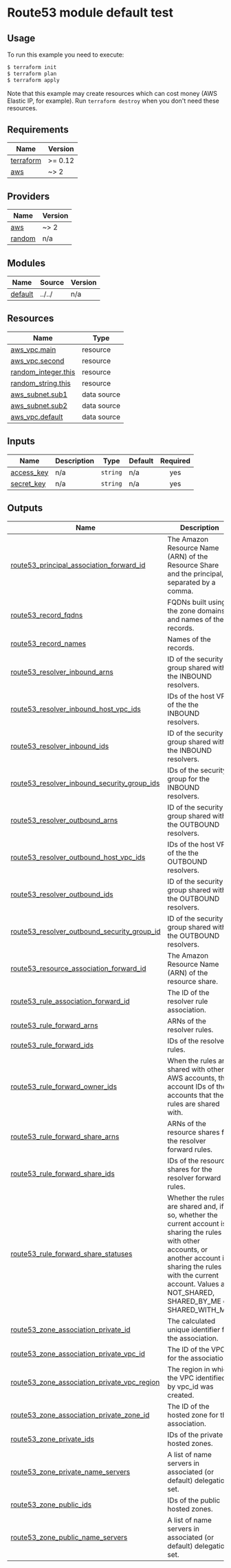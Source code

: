 # Route53 module default test

## Usage

To run this example you need to execute:

```bash
$ terraform init
$ terraform plan
$ terraform apply
```

Note that this example may create resources which can cost money (AWS Elastic IP, for example). Run `terraform destroy` when you don't need these resources.

<!-- BEGINNING OF PRE-COMMIT-TERRAFORM DOCS HOOK -->
## Requirements

| Name | Version |
|------|---------|
| <a name="requirement_terraform"></a> [terraform](#requirement\_terraform) | >= 0.12 |
| <a name="requirement_aws"></a> [aws](#requirement\_aws) | ~> 2 |

## Providers

| Name | Version |
|------|---------|
| <a name="provider_aws"></a> [aws](#provider\_aws) | ~> 2 |
| <a name="provider_random"></a> [random](#provider\_random) | n/a |

## Modules

| Name | Source | Version |
|------|--------|---------|
| <a name="module_default"></a> [default](#module\_default) | ../../ | n/a |

## Resources

| Name | Type |
|------|------|
| [aws_vpc.main](https://registry.terraform.io/providers/hashicorp/aws/latest/docs/resources/vpc) | resource |
| [aws_vpc.second](https://registry.terraform.io/providers/hashicorp/aws/latest/docs/resources/vpc) | resource |
| [random_integer.this](https://registry.terraform.io/providers/hashicorp/random/latest/docs/resources/integer) | resource |
| [random_string.this](https://registry.terraform.io/providers/hashicorp/random/latest/docs/resources/string) | resource |
| [aws_subnet.sub1](https://registry.terraform.io/providers/hashicorp/aws/latest/docs/data-sources/subnet) | data source |
| [aws_subnet.sub2](https://registry.terraform.io/providers/hashicorp/aws/latest/docs/data-sources/subnet) | data source |
| [aws_vpc.default](https://registry.terraform.io/providers/hashicorp/aws/latest/docs/data-sources/vpc) | data source |

## Inputs

| Name | Description | Type | Default | Required |
|------|-------------|------|---------|:--------:|
| <a name="input_access_key"></a> [access\_key](#input\_access\_key) | n/a | `string` | n/a | yes |
| <a name="input_secret_key"></a> [secret\_key](#input\_secret\_key) | n/a | `string` | n/a | yes |

## Outputs

| Name | Description |
|------|-------------|
| <a name="output_route53_principal_association_forward_id"></a> [route53\_principal\_association\_forward\_id](#output\_route53\_principal\_association\_forward\_id) | The Amazon Resource Name (ARN) of the Resource Share and the principal, separated by a comma. |
| <a name="output_route53_record_fqdns"></a> [route53\_record\_fqdns](#output\_route53\_record\_fqdns) | FQDNs built using the zone domains and names of the records. |
| <a name="output_route53_record_names"></a> [route53\_record\_names](#output\_route53\_record\_names) | Names of the records. |
| <a name="output_route53_resolver_inbound_arns"></a> [route53\_resolver\_inbound\_arns](#output\_route53\_resolver\_inbound\_arns) | ID of the security group shared with the INBOUND resolvers. |
| <a name="output_route53_resolver_inbound_host_vpc_ids"></a> [route53\_resolver\_inbound\_host\_vpc\_ids](#output\_route53\_resolver\_inbound\_host\_vpc\_ids) | IDs of the host VPC of the the INBOUND resolvers. |
| <a name="output_route53_resolver_inbound_ids"></a> [route53\_resolver\_inbound\_ids](#output\_route53\_resolver\_inbound\_ids) | ID of the security group shared with the INBOUND resolvers. |
| <a name="output_route53_resolver_inbound_security_group_ids"></a> [route53\_resolver\_inbound\_security\_group\_ids](#output\_route53\_resolver\_inbound\_security\_group\_ids) | IDs of the security group for the INBOUND resolvers. |
| <a name="output_route53_resolver_outbound_arns"></a> [route53\_resolver\_outbound\_arns](#output\_route53\_resolver\_outbound\_arns) | ID of the security group shared with the OUTBOUND resolvers. |
| <a name="output_route53_resolver_outbound_host_vpc_ids"></a> [route53\_resolver\_outbound\_host\_vpc\_ids](#output\_route53\_resolver\_outbound\_host\_vpc\_ids) | IDs of the host VPC of the the OUTBOUND resolvers. |
| <a name="output_route53_resolver_outbound_ids"></a> [route53\_resolver\_outbound\_ids](#output\_route53\_resolver\_outbound\_ids) | ID of the security group shared with the OUTBOUND resolvers. |
| <a name="output_route53_resolver_outbound_security_group_id"></a> [route53\_resolver\_outbound\_security\_group\_id](#output\_route53\_resolver\_outbound\_security\_group\_id) | ID of the security group shared with the OUTBOUND resolvers. |
| <a name="output_route53_resource_association_forward_id"></a> [route53\_resource\_association\_forward\_id](#output\_route53\_resource\_association\_forward\_id) | The Amazon Resource Name (ARN) of the resource share. |
| <a name="output_route53_rule_association_forward_id"></a> [route53\_rule\_association\_forward\_id](#output\_route53\_rule\_association\_forward\_id) | The ID of the resolver rule association. |
| <a name="output_route53_rule_forward_arns"></a> [route53\_rule\_forward\_arns](#output\_route53\_rule\_forward\_arns) | ARNs of the resolver rules. |
| <a name="output_route53_rule_forward_ids"></a> [route53\_rule\_forward\_ids](#output\_route53\_rule\_forward\_ids) | IDs of the resolver rules. |
| <a name="output_route53_rule_forward_owner_ids"></a> [route53\_rule\_forward\_owner\_ids](#output\_route53\_rule\_forward\_owner\_ids) | When the rules are shared with other AWS accounts, the account IDs of the accounts that the rules are shared with. |
| <a name="output_route53_rule_forward_share_arns"></a> [route53\_rule\_forward\_share\_arns](#output\_route53\_rule\_forward\_share\_arns) | ARNs of the resource shares for the resolver forward rules. |
| <a name="output_route53_rule_forward_share_ids"></a> [route53\_rule\_forward\_share\_ids](#output\_route53\_rule\_forward\_share\_ids) | IDs of the resource shares for the resolver forward rules. |
| <a name="output_route53_rule_forward_share_statuses"></a> [route53\_rule\_forward\_share\_statuses](#output\_route53\_rule\_forward\_share\_statuses) | Whether the rules are shared and, if so, whether the current account is sharing the rules with other accounts, or another account is sharing the rules with the current account. Values are NOT\_SHARED, SHARED\_BY\_ME or SHARED\_WITH\_ME. |
| <a name="output_route53_zone_association_private_id"></a> [route53\_zone\_association\_private\_id](#output\_route53\_zone\_association\_private\_id) | The calculated unique identifier for the association. |
| <a name="output_route53_zone_association_private_vpc_id"></a> [route53\_zone\_association\_private\_vpc\_id](#output\_route53\_zone\_association\_private\_vpc\_id) | The ID of the VPC for the association. |
| <a name="output_route53_zone_association_private_vpc_region"></a> [route53\_zone\_association\_private\_vpc\_region](#output\_route53\_zone\_association\_private\_vpc\_region) | The region in which the VPC identified by vpc\_id was created. |
| <a name="output_route53_zone_association_private_zone_id"></a> [route53\_zone\_association\_private\_zone\_id](#output\_route53\_zone\_association\_private\_zone\_id) | The ID of the hosted zone for the association. |
| <a name="output_route53_zone_private_ids"></a> [route53\_zone\_private\_ids](#output\_route53\_zone\_private\_ids) | IDs of the private hosted zones. |
| <a name="output_route53_zone_private_name_servers"></a> [route53\_zone\_private\_name\_servers](#output\_route53\_zone\_private\_name\_servers) | A list of name servers in associated (or default) delegation set. |
| <a name="output_route53_zone_public_ids"></a> [route53\_zone\_public\_ids](#output\_route53\_zone\_public\_ids) | IDs of the public hosted zones. |
| <a name="output_route53_zone_public_name_servers"></a> [route53\_zone\_public\_name\_servers](#output\_route53\_zone\_public\_name\_servers) | A list of name servers in associated (or default) delegation set. |
<!-- END OF PRE-COMMIT-TERRAFORM DOCS HOOK -->
